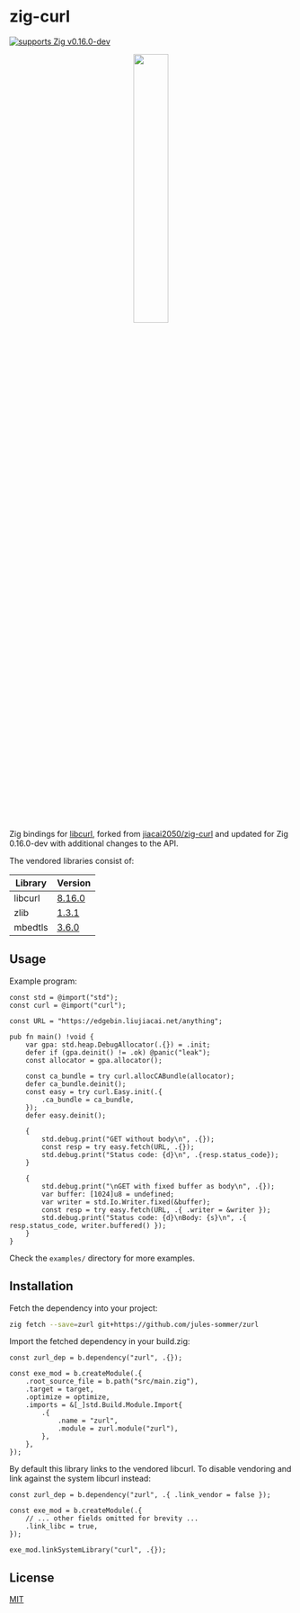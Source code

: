 # zig-curl

[![supports Zig v0.16.0-dev](https://img.shields.io/badge/supports-Zig_v0.16.0_dev-yellow.svg)](https://ziglang.org)

<p align="center"><img src="docs/logo.svg" width="35%"/></p>

Zig bindings for [libcurl](https://curl.haxx.se/libcurl/), forked from [jiacai2050/zig-curl](https://github.com/jiacai2050/zig-curl) and updated for Zig 0.16.0-dev with additional changes to the API.

The vendored libraries consist of:

| Library | Version |
|---------|---------|
| libcurl | [8.16.0](https://github.com/curl/curl/tree/curl-8_16_0) |
| zlib    | [1.3.1](https://github.com/madler/zlib/tree/v1.3.1) |
| mbedtls | [3.6.0](https://github.com/Mbed-TLS/mbedtls/tree/v3.6.0) |

## Usage

Example program:
```zig
const std = @import("std");
const curl = @import("curl");

const URL = "https://edgebin.liujiacai.net/anything";

pub fn main() !void {
    var gpa: std.heap.DebugAllocator(.{}) = .init;
    defer if (gpa.deinit() != .ok) @panic("leak");
    const allocator = gpa.allocator();

    const ca_bundle = try curl.allocCABundle(allocator);
    defer ca_bundle.deinit();
    const easy = try curl.Easy.init(.{
        .ca_bundle = ca_bundle,
    });
    defer easy.deinit();

    {
        std.debug.print("GET without body\n", .{});
        const resp = try easy.fetch(URL, .{});
        std.debug.print("Status code: {d}\n", .{resp.status_code});
    }

    {
        std.debug.print("\nGET with fixed buffer as body\n", .{});
        var buffer: [1024]u8 = undefined;
        var writer = std.Io.Writer.fixed(&buffer);
        const resp = try easy.fetch(URL, .{ .writer = &writer });
        std.debug.print("Status code: {d}\nBody: {s}\n", .{ resp.status_code, writer.buffered() });
    }
}
```

Check the `examples/` directory for more examples.

## Installation

Fetch the dependency into your project:

```sh
zig fetch --save=zurl git+https://github.com/jules-sommer/zurl
```

Import the fetched dependency in your build.zig:

```zig
const zurl_dep = b.dependency("zurl", .{});

const exe_mod = b.createModule(.{
    .root_source_file = b.path("src/main.zig"),
    .target = target,
    .optimize = optimize,
    .imports = &[_]std.Build.Module.Import{
        .{
            .name = "zurl",
            .module = zurl.module("zurl"),
        },
    },
});

```

By default this library links to the vendored libcurl. To disable vendoring and link against the system libcurl instead:

```zig
const zurl_dep = b.dependency("zurl", .{ .link_vendor = false });

const exe_mod = b.createModule(.{
    // ... other fields omitted for brevity ...
    .link_libc = true,
});

exe_mod.linkSystemLibrary("curl", .{});
```

## License

[MIT](LICENSE)

